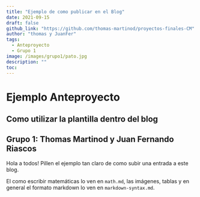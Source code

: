 ```yaml
---
title: "Ejemplo de como publicar en el Blog"
date: 2021-09-15
draft: false
github_link: "https://github.com/thomas-martinod/proyectos-finales-CM"
author: "thomas y JuanFer"
tags:
  - Anteproyecto
  - Grupo 1
image: /images/grupo1/pato.jpg
description: ""
toc:
---
```


# Ejemplo Anteproyecto

## Como utilizar la plantilla dentro del blog

## Grupo 1: Thomas Martinod y Juan Fernando Riascos

Hola a todos! Pillen el ejemplo tan claro de como subir una entrada a este blog.

El como escribir matemáticas lo ven en `math.md`, las imágenes, tablas y en general el formato markdown lo ven en `markdown-syntax.md`.
